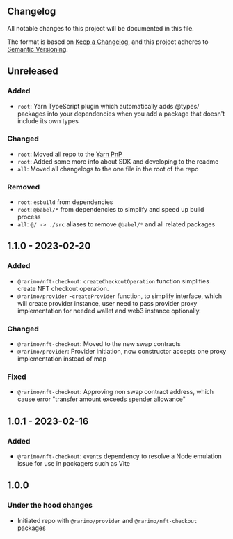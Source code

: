## Changelog
All notable changes to this project will be documented in this file.

The format is based on [Keep a Changelog](https://keepachangelog.com/en/1.0.0/),
and this project adheres to [Semantic Versioning](https://semver.org/spec/v2.0.0.html).

## Unreleased
### Added
- `root`: Yarn TypeScript plugin which automatically adds @types/ packages into your dependencies when you add a package that doesn't include its own types

### Changed
- `root`: Moved all repo to the [Yarn PnP](https://yarnpkg.com/features/pnp)
- `root`: Added some more info about SDK and developing to the readme
- `all`: Moved all changelogs to the one file in the root of the repo

### Removed
- `root`: `esbuild` from dependencies
- `root`: `@babel/*` from dependencies to simplify and speed up build process
- `all`: `@/ -> ./src` aliases to remove `@babel/*` and all related packages

## 1.1.0 - 2023-02-20
### Added
 - `@rarimo/nft-checkout`: `createCheckoutOperation` function simplifies create NFT checkout operation.
 - `@rarimo/provider` -`createProvider` function, to simplify interface, which will create provider instance, user need to pass provider proxy implementation for needed wallet and web3 instance optionally.

### Changed
- `@rarimo/nft-checkout`: Moved to the new swap contracts
- `@rarimo/provider`: Provider initiation, now constructor accepts one proxy implementation instead of map

### Fixed
- `@rarimo/nft-checkout`: Approving non swap contract address, which cause error "transfer amount exceeds spender allowance"</li>

## 1.0.1 - 2023-02-16
### Added
- `@rarimo/nft-checkout`: `events` dependency to resolve a Node emulation issue for use in packagers such as Vite</li>

## 1.0.0
### Under the hood changes
- Initiated repo with `@rarimo/provider` and `@rarimo/nft-checkout` packages

